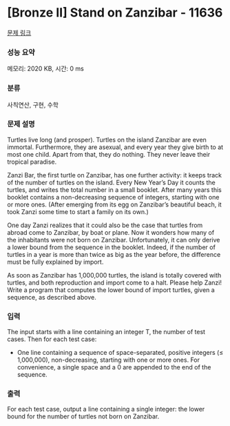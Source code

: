 # [Bronze II] Stand on Zanzibar - 11636 

[문제 링크](https://www.acmicpc.net/problem/11636) 

### 성능 요약

메모리: 2020 KB, 시간: 0 ms

### 분류

사칙연산, 구현, 수학

### 문제 설명

<p>Turtles live long (and prosper). Turtles on the island Zanzibar are even immortal. Furthermore, they are asexual, and every year they give birth to at most one child. Apart from that, they do nothing. They never leave their tropical paradise.</p>

<p>Zanzi Bar, the first turtle on Zanzibar, has one further activity: it keeps track of the number of turtles on the island. Every New Year’s Day it counts the turtles, and writes the total number in a small booklet. After many years this booklet contains a non-decreasing sequence of integers, starting with one or more ones. (After emerging from its egg on Zanzibar’s beautiful beach, it took Zanzi some time to start a family on its own.)</p>

<p>One day Zanzi realizes that it could also be the case that turtles from abroad come to Zanzibar, by boat or plane. Now it wonders how many of the inhabitants were not born on Zanzibar. Unfortunately, it can only derive a lower bound from the sequence in the booklet. Indeed, if the number of turtles in a year is more than twice as big as the year before, the difference must be fully explained by import.</p>

<p>As soon as Zanzibar has 1,000,000 turtles, the island is totally covered with turtles, and both reproduction and import come to a halt. Please help Zanzi! Write a program that computes the lower bound of import turtles, given a sequence, as described above.</p>

### 입력 

 <p>The input starts with a line containing an integer T, the number of test cases. Then for each test case:</p>

<ul>
	<li>One line containing a sequence of space-separated, positive integers (≤ 1,000,000), non-decreasing, starting with one or more ones. For convenience, a single space and a 0 are appended to the end of the sequence.</li>
</ul>

### 출력 

 <p>For each test case, output a line containing a single integer: the lower bound for the number of turtles not born on Zanzibar.</p>

